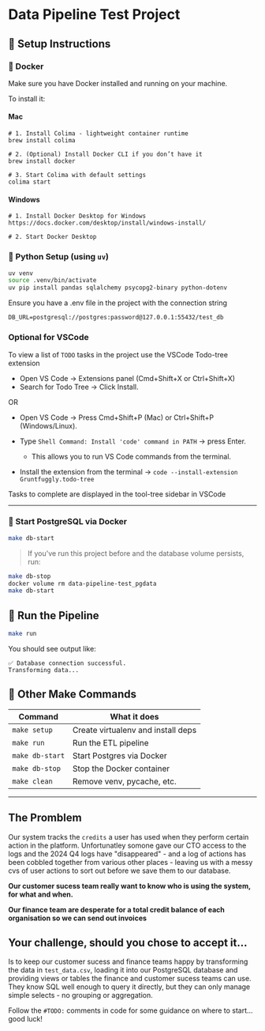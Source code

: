 # Data Pipeline Test Project



## 🔧 Setup Instructions

### 🐳 Docker

Make sure you have Docker installed and running on your machine.

To install it:

#### Mac

```
# 1. Install Colima - lightweight container runtime
brew install colima

# 2. (Optional) Install Docker CLI if you don’t have it
brew install docker

# 3. Start Colima with default settings
colima start
```

#### Windows

```
# 1. Install Docker Desktop for Windows
https://docs.docker.com/desktop/install/windows-install/

# 2. Start Docker Desktop
```

### 🐍 Python Setup (using `uv`)

```bash
uv venv
source .venv/bin/activate
uv pip install pandas sqlalchemy psycopg2-binary python-dotenv
```

Ensure you have a .env file in the project with the connection string

```
DB_URL=postgresql://postgres:password@127.0.0.1:55432/test_db
```

### Optional for VSCode

To view a list of `TODO` tasks in the project use the VSCode Todo-tree extension

- Open VS Code → Extensions panel (Cmd+Shift+X or Ctrl+Shift+X)
- Search for Todo Tree → Click Install.

OR

- Open VS Code → Press Cmd+Shift+P (Mac) or Ctrl+Shift+P (Windows/Linux).
- Type `Shell Command: Install 'code' command in PATH` → press Enter.

  - This allows you to run VS Code commands from the terminal.

- Install the extension from the terminal → `code --install-extension Gruntfuggly.todo-tree`

Tasks to complete are displayed in the tool-tree sidebar in VSCode

---

### 🐘 Start PostgreSQL via Docker

```bash
make db-start
```

> If you've run this project before and the database volume persists, run:

```bash
make db-stop
docker volume rm data-pipeline-test_pgdata
make db-start
```

## 🚀 Run the Pipeline

```bash
make run
```

You should see output like:

```
✅ Database connection successful.
Transforming data...
```

## 🧹 Other Make Commands

| Command         | What it does                       |
| --------------- | ---------------------------------- |
| `make setup`    | Create virtualenv and install deps |
| `make run`      | Run the ETL pipeline               |
| `make db-start` | Start Postgres via Docker          |
| `make db-stop`  | Stop the Docker container          |
| `make clean`    | Remove venv, pycache, etc.         |

---

## The Promblem

Our system tracks the `credits` a user has used when they perform certain action in the platform.
Unfortunatley somone gave our CTO access to the logs and the 2024 Q4 logs have "disappeared" - and a log of actions has been cobbled
together from various other places - leaving us with a messy cvs of user actions to sort out before we save them to our database.

**Our customer sucess team really want to know who is using the system, for what and when.**

**Our finance team are desperate for a total credit balance of each organisation so we can send out invoices**

## Your challenge, should you chose to accept it...

Is to keep our customer sucess and finance teams happy
by transforming the data in `test_data.csv`, loading it into our PostgreSQL database and providing views or tables the finance and
customer sucess teams can use. They know SQL well enough to query it directly, but they can only manage simple selects - no grouping or aggregation.

Follow the `#TODO:` comments in code for some guidance on where to start... good luck!
